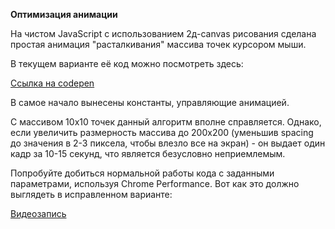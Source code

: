 **Оптимизация анимации**

На чистом JavaScript с использованием 2д-canvas рисования сделана простая анимация "расталкивания" массива точек курсором мыши. 

В текущем варианте её код можно посмотреть здесь:

[Ссылка на codepen](https://codepen.io/Ilrilan/pen/qLxzXR)

В самое начало вынесены константы, управляющие анимацией.

С массивом 10х10 точек данный алгоритм вполне справляется. Однако, если увеличить размерность массива до 200х200 (уменьшив spacing до значения в 2-3 пиксела, чтобы влезло все на экран) - он выдает один кадр за 10-15 секунд, что является безусловно неприемлемым.

Попробуйте добиться нормальной работы кода с заданными параметрами, используя Chrome Performance. Вот как это должно выглядеть в исправленном варианте:

[Видеозапись](http://take.ms/LSpFO)
